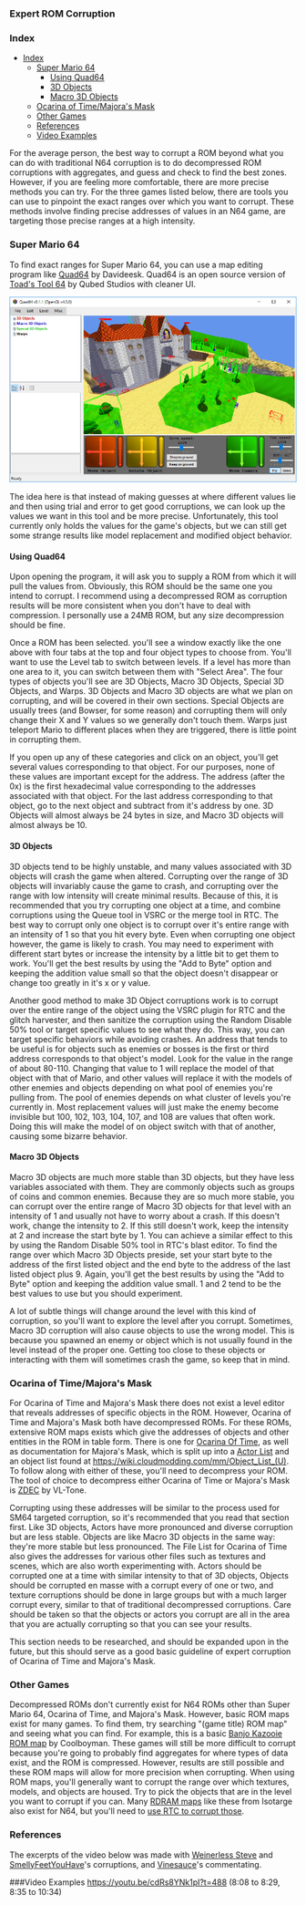 ### Expert ROM Corruption

### Index

* [Index](#index)
  * [Super Mario 64](#super-mario-64)
    * [Using Quad64](#using-quad64)
    * [3D Objects](#3d-objects)
    * [Macro 3D Objects](#macro-3d-objects)
  * [Ocarina of Time/Majora's Mask](#ocarina-of-timemajoras-mask)
  * [Other Games](#other-games)
  * [References](#references)
  * [Video Examples](#video-examples)
    
  
  

For the average person, the best way to corrupt a ROM beyond what you can do with traditional N64 corruption is to do decompressed ROM corruptions with aggregates, and guess and check to find the best zones. However, if you are feeling more comfortable, there are more precise methods you can try. For the three games listed below, there are tools you can use to pinpoint the exact ranges over which you want to corrupt. These methods involve finding precise addresses of values in an N64 game, are targeting those precise ranges at a high intensity.

### Super Mario 64
To find exact ranges for Super Mario 64, you can use a map editing program like [Quad64](https://www.smwcentral.net/?p=viewthread&t=90510) by Davideesk. Quad64 is an open source version of [Toad's Tool 64](http://qubedstudios.rustedlogic.net/ToadsTool64.htm) by Qubed Studios with cleaner UI.

![](/assets/quad64example2.png)

The idea here is that instead of making guesses at where different values lie and then using trial and error to get good corruptions, we can look up the values we want in this tool and be more precise. Unfortunately, this tool currently only holds the values for the game's objects, but we can still get some strange results like model replacement and modified object behavior. 

#### Using Quad64
Upon opening the program, it will ask you to supply a ROM from which it will pull the values from. Obviously, this ROM should be the same one you intend to corrupt. I recommend using a decompressed ROM as corruption results will be more consistent when you don't have to deal with compression. I personally use a 24MB ROM, but any size decompression should be fine.

Once a ROM has been selected. you'll see a window exactly like the one above with four tabs at the top and four object types to choose from. You'll want to use the Level tab to switch between levels. If a level has more than one area to it, you can switch between them with "Select Area". The four types of objects you'll see are 3D Objects, Macro 3D Objects, Special 3D Objects, and Warps. 3D Objects and Macro 3D objects are what we plan on corrupting, and will be covered in their own sections. Special Objects are usually trees (and Bowser, for some reason) and corrupting them will only change their X and Y values so we generally don't touch them. Warps just teleport Mario to different places when they are triggered, there is little point in corrupting them. 

If you open up any of these categories and click on an object, you'll get several values corresponding to that object. For our purposes, none of these values are important except for the address. The address (after the 0x) is the first hexadecimal value corresponding to the addresses associated with that object. For the last address corresponding to that object, go to the next object and subtract from it's address by one. 3D Objects will almost always be 24 bytes in size, and Macro 3D objects will almost always be 10.

#### 3D Objects 
3D objects tend to be highly unstable, and many values associated with 3D objects will crash the game when altered. Corrupting over the range of 3D objects will invariably cause the game to crash, and corrupting over the range with low intensity will create minimal results. Because of this, it is recommended that you try corrupting one object at a time, and combine corruptions using the Queue tool in VSRC or the merge tool in RTC. The best way to corrupt only one object is to corrupt over it's entire range with an intensity of 1 so that you hit every byte. Even when corrupting one object however, the game is likely to crash. You may need to experiment with different start bytes or increase the intensity by a little bit to get them to work. You'll get the best results by using the "Add to Byte" option and keeping the addition value small so that the object doesn't disappear or change too greatly in it's x or y value.

Another good method to make 3D Object corruptions work is to corrupt over the entire range of the object using the VSRC plugin for RTC and the glitch harvester, and then sanitize the corruption using the Random Disable 50% tool or target specific values to see what they do. This way, you can target specific behaviors while avoiding crashes. An address that tends to be useful is for objects such as enemies or bosses is the first or third address corresponds to that object's model. Look for the value in the range of about 80-110. Changing that value to 1 will replace the model of that object with that of Mario, and other values will replace it with the models of other enemies and objects depending on what pool of enemies you're pulling from. The pool of enemies depends on what cluster of levels you're currently in. Most replacement values will just make the enemy become invisible but 100, 102, 103, 104, 107, and 108 are values that often work. Doing this will make the model of on object switch with that of another, causing some bizarre behavior.

#### Macro 3D Objects
Macro 3D objects are much more stable than 3D objects, but they have less variables associated with them. They are commonly objects such as groups of coins and common enemies. Because they are so much more stable, you can corrupt over the entire range of Macro 3D objects for that level with an intensity of 1 and usually not have to worry about a crash. If this doesn't work, change the intensity to 2. If this still doesn't work, keep the intensity at 2 and increase the start byte by 1. You can achieve a similar effect to this by using the Random Disable 50% tool in RTC's blast editor. To find the range over which Macro 3D Objects preside, set your start byte to the address of the first listed object and the end byte to the address of the last listed object plus 9. Again, you'll get the best results by using the "Add to Byte" option and keeping the addition value small. 1 and 2 tend to be the best values to use but you should experiment. 

A lot of subtle things will change around the level with this kind of corruption, so you'll want to explore the level after you corrupt. Sometimes, Macro 3D corruption will also cause objects to use the wrong model. This is because you spawned an enemy or object which is not usually found in the level instead of the proper one. Getting too close to these objects or interacting with them will sometimes crash the game, so keep that in mind.

### Ocarina of Time/Majora's Mask
For Ocarina of Time and Majora's Mask there does not exist a level editor that reveals addresses of specific objects in the ROM. However, Ocarina of Time and Majora's Mask both have decompressed ROMs. For these ROMs, extensive ROM maps exists which give the addresses of objects and other entities in the ROM in table form. There is one for [Ocarina Of Time](https://wiki.cloudmodding.com/oot/File_List/NTSC_1.0), as well as documentation for Majora's Mask, which is split up into a [Actor List](https://wiki.cloudmodding.com/mm/Actor_List) and an object list found at https://wiki.cloudmodding.com/mm/Object_List_(U). To follow along with either of these, you'll need to decompress your ROM. The tool of choice to decompress either Ocarina of Time or Majora's Mask is [ZDEC](http://www.mediafire.com/file/3v3v94llaqaccaj/ZDEC.rar) by VL-Tone.

Corrupting using these addresses will be similar to the process used for SM64 targeted corruption, so it's recommended that you read that section first. Like 3D objects, Actors have more pronounced and diverse corruption but are less stable. Objects are like Macro 3D objects in the same way: they're more stable but less pronounced. The File List for Ocarina of Time also gives the addresses for various other files such as textures and scenes, which are also worth experimenting with. Actors should be corrupted one at a time with similar intensity to that of 3D objects, Objects should be corrupted en masse with a corrupt every of one or two, and texture corruptions should be done in large groups but with a much larger corrupt every, similar to that of traditional decompressed corruptions. Care should be taken so that the objects or actors you corrupt are all in the area that you are actually corrupting so that you can see your results.

This section needs to be researched, and should be expanded upon in the future, but this should serve as a good basic guideline of expert corruption of Ocarina of Time and Majora's Mask.

### Other Games
Decompressed ROMs don't currently exist for N64 ROMs other than Super Mario 64, Ocarina of Time, and Majora's Mask. However, basic ROM maps exist for many games. To find them, try searching "(game title) ROM map" and seeing what you can find. For example, this is a basic [Banjo Kazooie ROM map](http://www.therwp.com/forums/showthread.php?t=15763) by Coolboyman. These games will still be more difficult to corrupt because you're going to probably find aggregates for where types of data exist, and the ROM is compressed. However, results are still possible and these ROM maps will allow for more precision when corrupting. When using ROM maps, you'll generally want to corrupt the range over which textures, models, and objects are housed. Try to pick the objects that are in the level you want to corrupt if you can. Many [RDRAM maps](https://github.com/Isotarge/ScriptHawk/tree/master/Watch) like these from Isotarge also exist for N64, but you'll need to [use RTC to corrupt those](/consoles/n64/rtc-corruption.md).

### References
The excerpts of the video below was made with [Weinerless Steve](https://www.youtube.com/user/Sevelix) and [SmellyFeetYouHave](https://www.youtube.com/user/smellyfeetyouhave)'s corruptions, and [Vinesauce](https://www.youtube.com/user/vinesauce)'s commentating.

###Video Examples
https://youtu.be/cdRs8YNk1pI?t=488
(8:08 to 8:29, 8:35 to 10:34)



